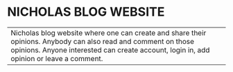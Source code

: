 # NICHOLAS BLOG WEBSITE

<table>
<tr>
<td>
Nicholas blog website where one can create and share their opinions. Anybody can also read and comment on those opinions. Anyone interested can create account, login in, add opinion or leave a comment.
</td>
</tr>
</table>
